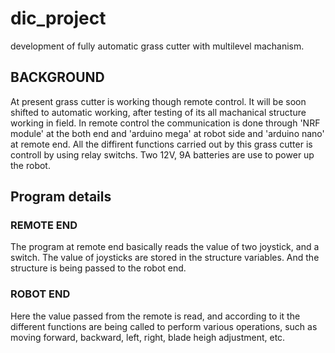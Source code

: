 # dic_project
development of fully automatic grass cutter with multilevel machanism.
##  BACKGROUND
At present grass cutter is working though remote control. It will be soon shifted to automatic working, after testing of its all machanical structure working in field.
In remote control the communication is done through 'NRF module' at the both end and 'arduino mega' at robot side and 'arduino nano' at remote end.
All the diffirent functions carried out by this grass cutter is controll by using relay switchs.
Two 12V, 9A batteries are use to power up the robot.
## Program details

### REMOTE END

The program at remote end basically reads the value of two joystick, and a switch.
The value of joysticks are stored in the structure variables.
And the structure is being passed to the robot end.

### ROBOT END

Here the value passed from the remote is read, and according to it the different functions are being called to perform various operations, such as moving forward, backward, left, right, blade heigh adjustment, etc.
